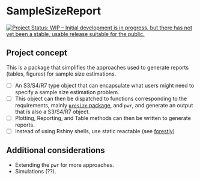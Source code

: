 # SampleSizeReport
[![Project Status: WIP – Initial development is in progress, but there has not yet been a stable, usable release suitable for the public.](https://www.repostatus.org/badges/latest/wip.svg)](https://www.repostatus.org/#wip) 

## Project concept 

This is a package that simplifies the approaches used to generate reports (tables, figures) for sample size estimations. 

- [ ] An S3/S4/R7 type object that can encapsulate what users might need to specify a sample size estimation problem.   
- [ ] This object can then be dispatched to functions corresponding to the requirements, mainly [`presize` package](https://ctu-bern.github.io/presize/),
    and `pwr`, and generate an output that is also a S3/S4/R7 object.  
- [ ] Plotting, Reporting, and Table methods can then be written to generate reports.  
- [ ] Instead of using Rshiny shells, use static reactable (see [forestly](https://elong0527.github.io/forestly/articles/forestly.html))   

## Additional considerations 

- Extending the `pwr` for more approaches.  
- Simulations (??). 
